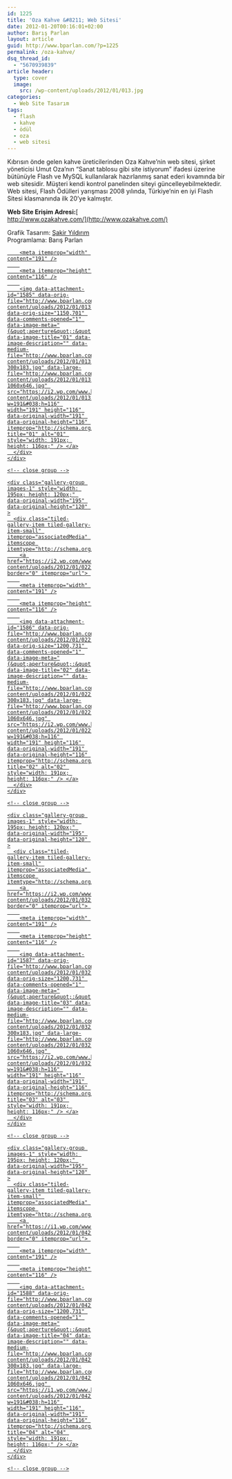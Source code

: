 ```yaml
---
id: 1225
title: 'Oza Kahve &#8211; Web Sitesi'
date: 2012-01-20T00:16:01+02:00
author: Barış Parlan
layout: article
guid: http://www.bparlan.com/?p=1225
permalink: /oza-kahve/
dsq_thread_id:
  - "5670939839"
article header:
  type: cover
  image:
    src: /wp-content/uploads/2012/01/013.jpg
categories:
  - Web Site Tasarım
tags:
  - flash
  - kahve
  - ödül
  - oza
  - web sitesi
---
```


Kıbrısın önde gelen kahve üreticilerinden Oza Kahve&#8217;nin web sitesi, şirket yöneticisi Umut Oza&#8217;nın &#8220;Sanat tablosu gibi site istiyorum&#8221; ifadesi üzerine bütünüyle Flash ve MySQL kullanılarak hazırlanmış sanat ederi kıvamında bir web sitesidir. Müşteri kendi kontrol panelinden siteyi güncelleyebilmektedir. Web sitesi, Flash Ödülleri yarışması 2008 yılında, Türkiye&#8217;nin en iyi Flash Sitesi klasmanında ilk 20&#8217;ye kalmıştır.

**Web Site Erişim Adresi:**[  
http://www.ozakahve.com/](http://www.ozakahve.com/)

Grafik Tasarım: <a title="Şakir Yıldırım" href="http://www.sakiryildirim.com/" target="_blank">Şakir Yıldırım</a>  
Programlama: Barış Parlan

<div class="tiled-gallery type-rectangular tiled-gallery-unresized" data-original-width="780" data-carousel-extra='null' itemscope itemtype="http://schema.org/ImageGallery" >
  <div class="gallery-row" style="width: 780px; height: 120px;" data-original-width="780" data-original-height="120" >
    <div class="gallery-group images-1" style="width: 195px; height: 120px;" data-original-width="195" data-original-height="120" >
      <div class="tiled-gallery-item tiled-gallery-item-small" itemprop="associatedMedia" itemscope itemtype="http://schema.org/ImageObject">
        <a href="https://i2.wp.com/www.bparlan.com/wp-content/uploads/2012/01/013.jpg" border="0" itemprop="url"> 
        
        <meta itemprop="width" content="191" />
        
        <meta itemprop="height" content="116" />
        
        <img data-attachment-id="1585" data-orig-file="http://www.bparlan.com/wp-content/uploads/2012/01/013.jpg" data-orig-size="1150,701" data-comments-opened="1" data-image-meta="{&quot;aperture&quot;:&quot;0&quot;,&quot;credit&quot;:&quot;&quot;,&quot;camera&quot;:&quot;&quot;,&quot;caption&quot;:&quot;&quot;,&quot;created_timestamp&quot;:&quot;0&quot;,&quot;copyright&quot;:&quot;&quot;,&quot;focal_length&quot;:&quot;0&quot;,&quot;iso&quot;:&quot;0&quot;,&quot;shutter_speed&quot;:&quot;0&quot;,&quot;title&quot;:&quot;&quot;,&quot;orientation&quot;:&quot;0&quot;}" data-image-title="01" data-image-description="" data-medium-file="http://www.bparlan.com/wp-content/uploads/2012/01/013-300x183.jpg" data-large-file="http://www.bparlan.com/wp-content/uploads/2012/01/013-1060x646.jpg" src="https://i2.wp.com/www.bparlan.com/wp-content/uploads/2012/01/013.jpg?w=191&#038;h=116" width="191" height="116" data-original-width="191" data-original-height="116" itemprop="http://schema.org/image" title="01" alt="01" style="width: 191px; height: 116px;" /> </a>
      </div>
    </div>
    
    <!-- close group -->
    
    <div class="gallery-group images-1" style="width: 195px; height: 120px;" data-original-width="195" data-original-height="120" >
      <div class="tiled-gallery-item tiled-gallery-item-small" itemprop="associatedMedia" itemscope itemtype="http://schema.org/ImageObject">
        <a href="https://i2.wp.com/www.bparlan.com/wp-content/uploads/2012/01/022.jpg" border="0" itemprop="url"> 
        
        <meta itemprop="width" content="191" />
        
        <meta itemprop="height" content="116" />
        
        <img data-attachment-id="1586" data-orig-file="http://www.bparlan.com/wp-content/uploads/2012/01/022.jpg" data-orig-size="1200,731" data-comments-opened="1" data-image-meta="{&quot;aperture&quot;:&quot;0&quot;,&quot;credit&quot;:&quot;&quot;,&quot;camera&quot;:&quot;&quot;,&quot;caption&quot;:&quot;&quot;,&quot;created_timestamp&quot;:&quot;0&quot;,&quot;copyright&quot;:&quot;&quot;,&quot;focal_length&quot;:&quot;0&quot;,&quot;iso&quot;:&quot;0&quot;,&quot;shutter_speed&quot;:&quot;0&quot;,&quot;title&quot;:&quot;&quot;,&quot;orientation&quot;:&quot;0&quot;}" data-image-title="02" data-image-description="" data-medium-file="http://www.bparlan.com/wp-content/uploads/2012/01/022-300x183.jpg" data-large-file="http://www.bparlan.com/wp-content/uploads/2012/01/022-1060x646.jpg" src="https://i2.wp.com/www.bparlan.com/wp-content/uploads/2012/01/022.jpg?w=191&#038;h=116" width="191" height="116" data-original-width="191" data-original-height="116" itemprop="http://schema.org/image" title="02" alt="02" style="width: 191px; height: 116px;" /> </a>
      </div>
    </div>
    
    <!-- close group -->
    
    <div class="gallery-group images-1" style="width: 195px; height: 120px;" data-original-width="195" data-original-height="120" >
      <div class="tiled-gallery-item tiled-gallery-item-small" itemprop="associatedMedia" itemscope itemtype="http://schema.org/ImageObject">
        <a href="https://i2.wp.com/www.bparlan.com/wp-content/uploads/2012/01/032.jpg" border="0" itemprop="url"> 
        
        <meta itemprop="width" content="191" />
        
        <meta itemprop="height" content="116" />
        
        <img data-attachment-id="1587" data-orig-file="http://www.bparlan.com/wp-content/uploads/2012/01/032.jpg" data-orig-size="1200,731" data-comments-opened="1" data-image-meta="{&quot;aperture&quot;:&quot;0&quot;,&quot;credit&quot;:&quot;&quot;,&quot;camera&quot;:&quot;&quot;,&quot;caption&quot;:&quot;&quot;,&quot;created_timestamp&quot;:&quot;0&quot;,&quot;copyright&quot;:&quot;&quot;,&quot;focal_length&quot;:&quot;0&quot;,&quot;iso&quot;:&quot;0&quot;,&quot;shutter_speed&quot;:&quot;0&quot;,&quot;title&quot;:&quot;&quot;,&quot;orientation&quot;:&quot;0&quot;}" data-image-title="03" data-image-description="" data-medium-file="http://www.bparlan.com/wp-content/uploads/2012/01/032-300x183.jpg" data-large-file="http://www.bparlan.com/wp-content/uploads/2012/01/032-1060x646.jpg" src="https://i2.wp.com/www.bparlan.com/wp-content/uploads/2012/01/032.jpg?w=191&#038;h=116" width="191" height="116" data-original-width="191" data-original-height="116" itemprop="http://schema.org/image" title="03" alt="03" style="width: 191px; height: 116px;" /> </a>
      </div>
    </div>
    
    <!-- close group -->
    
    <div class="gallery-group images-1" style="width: 195px; height: 120px;" data-original-width="195" data-original-height="120" >
      <div class="tiled-gallery-item tiled-gallery-item-small" itemprop="associatedMedia" itemscope itemtype="http://schema.org/ImageObject">
        <a href="https://i1.wp.com/www.bparlan.com/wp-content/uploads/2012/01/042.jpg" border="0" itemprop="url"> 
        
        <meta itemprop="width" content="191" />
        
        <meta itemprop="height" content="116" />
        
        <img data-attachment-id="1588" data-orig-file="http://www.bparlan.com/wp-content/uploads/2012/01/042.jpg" data-orig-size="1200,731" data-comments-opened="1" data-image-meta="{&quot;aperture&quot;:&quot;0&quot;,&quot;credit&quot;:&quot;&quot;,&quot;camera&quot;:&quot;&quot;,&quot;caption&quot;:&quot;&quot;,&quot;created_timestamp&quot;:&quot;0&quot;,&quot;copyright&quot;:&quot;&quot;,&quot;focal_length&quot;:&quot;0&quot;,&quot;iso&quot;:&quot;0&quot;,&quot;shutter_speed&quot;:&quot;0&quot;,&quot;title&quot;:&quot;&quot;,&quot;orientation&quot;:&quot;0&quot;}" data-image-title="04" data-image-description="" data-medium-file="http://www.bparlan.com/wp-content/uploads/2012/01/042-300x183.jpg" data-large-file="http://www.bparlan.com/wp-content/uploads/2012/01/042-1060x646.jpg" src="https://i1.wp.com/www.bparlan.com/wp-content/uploads/2012/01/042.jpg?w=191&#038;h=116" width="191" height="116" data-original-width="191" data-original-height="116" itemprop="http://schema.org/image" title="04" alt="04" style="width: 191px; height: 116px;" /> </a>
      </div>
    </div>
    
    <!-- close group -->
  </div>
  
  <!-- close row -->
</div>
